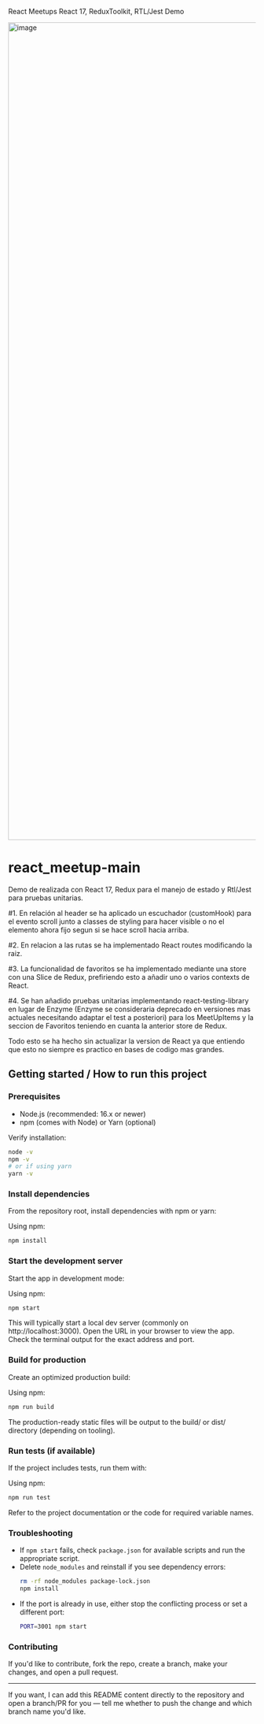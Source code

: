 React Meetups React 17, ReduxToolkit, RTL/Jest Demo

<img width="3321" height="1661" alt="image" src="https://github.com/user-attachments/assets/b3d23055-efff-4fbb-99fe-11f990e322c3" />

# react_meetup-main

Demo de realizada con React 17, Redux para el manejo de estado y Rtl/Jest para pruebas unitarias.

#1. En relación al header se ha aplicado un escuchador (customHook) para el evento scroll junto a classes de styling para hacer visible o no el elemento ahora fijo segun si se hace scroll hacia arriba.

#2. En relacion a las rutas se ha implementado React routes modificando la raiz.

#3. La funcionalidad de favoritos se ha implementado mediante una store con una Slice de Redux, prefiriendo esto a añadir uno o varios contexts de React.

#4. Se han añadido pruebas unitarias implementando react-testing-library en lugar de Enzyme (Enzyme se consideraria deprecado en versiones mas actuales necesitando adaptar el test a posteriori) para los MeetUpItems y la seccion de Favoritos teniendo en cuanta la anterior store de Redux.

Todo esto se ha hecho sin actualizar la version de React ya que entiendo que esto no siempre es practico en bases de codigo mas grandes.



## Getting started / How to run this project

### Prerequisites
- Node.js (recommended: 16.x or newer)
- npm (comes with Node) or Yarn (optional)

Verify installation:
```bash
node -v
npm -v
# or if using yarn
yarn -v
```

### Install dependencies
From the repository root, install dependencies with npm or yarn:

Using npm:
```bash
npm install
```

### Start the development server
Start the app in development mode:

Using npm:
```bash
npm start
```

This will typically start a local dev server (commonly on http://localhost:3000). Open the URL in your browser to view the app. Check the terminal output for the exact address and port.

### Build for production
Create an optimized production build:

Using npm:
```bash
npm run build
```

The production-ready static files will be output to the build/ or dist/ directory (depending on tooling).

### Run tests (if available)
If the project includes tests, run them with:

Using npm:
```bash
npm run test
```

Refer to the project documentation or the code for required variable names.

### Troubleshooting
- If `npm start` fails, check `package.json` for available scripts and run the appropriate script.
- Delete `node_modules` and reinstall if you see dependency errors:
  ```bash
  rm -rf node_modules package-lock.json
  npm install
  ```
- If the port is already in use, either stop the conflicting process or set a different port:
  ```bash
  PORT=3001 npm start
  ```

### Contributing
If you'd like to contribute, fork the repo, create a branch, make your changes, and open a pull request.

---

If you want, I can add this README content directly to the repository and open a branch/PR for you — tell me whether to push the change and which branch name you'd like.
